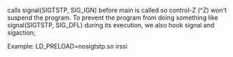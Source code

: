calls signal(SIGTSTP, SIG_IGN) before main is called so control-Z (^Z) won't
suspend the program. To prevent the program from doing something like
signal(SIGTSTP, SIG_DFL) during its execution, we also hook signal and
sigaction;

Example:
LD_PRELOAD=nosigtstp.so irssi
